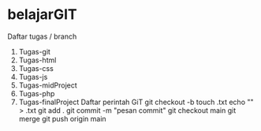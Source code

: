 # belajarGIT
Daftar tugas / branch
1.	Tugas-git
2.	Tugas-html
3.	Tugas-css
4.	Tugas-js
5.	Tugas-midProject
6.	Tugas-php
7.	Tugas-finalProject
Daftar perintah GiT
git checkout -b <nama-branch>
touch <nama-file>.txt
echo "<isi file>" > <nama-file>.txt
git add .
git commit -m "pesan commit"
git checkout main
git merge <nama-branch>
git push origin main
